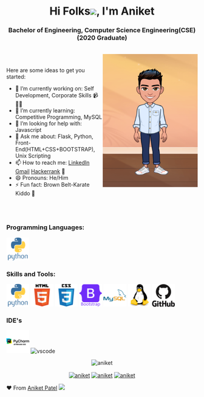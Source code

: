 <h1 align="center">Hi Folks<img src="https://raw.githubusercontent.com/iampavangandhi/iampavangandhi/master/gifs/Hi.gif" width="30px">, I'm Aniket</h1>
<h3 align="center">Bachelor of Engineering, Computer Science Engineering(CSE) (2020 Graduate)</h3>
<br/>
<img align="right" width="250" height="350" src="https://github.com/AniketCPatel/AniketCPatel/blob/master/Aniket_Avtar1.png" alt="banner that says Aniket Patel - software engineer alongside a cartoon illustration of Aniket">
<br>
<br>
Here are some ideas to get you started:

- 🔭 I’m currently working on: Self Development, Corporate Skills 📹 ✍🏾
- 🌱 I’m currently learning: Competitive Programming, MySQL
- 🤔 I’m looking for help with: Javascript
- 💬 Ask me about: Flask, Python, Front-End(HTML+CSS+BOOTSTRAP), Unix Scripting
- 📫 How to reach me: <a href="https://www.linkedin.com/in/aniket-patel-b910b1192">LinkedIn</a> [Gmail](mailto:aniketpatel26199@gmail.com) <a href="https://www.hackerrank.com/aniketpatel26199">Hackerrank</a> 💼
- 😄 Pronouns: He/Him
- ⚡ Fun fact: Brown Belt-Karate Kiddo 🥋
<br/>
<br/>
<h3>Programming Languages: </h3>
<p align="left">
 <img style="margin: auto;" src=https://github.com/devicons/devicon/blob/master/icons/python/python-original-wordmark.svg alt=python width="60" height="60"/>
</p>

<h3>Skills and Tools: </h3>
<p align="left">
	<img style="margin: auto;" src=https://github.com/devicons/devicon/blob/master/icons/python/python-original-wordmark.svg alt=python width="60" height="60"/> 
	<img style="margin: auto;" src=https://github.com/devicons/devicon/blob/master/icons/html5/html5-original-wordmark.svg alt=html5 width="60" height="60"/>
  	<img style="margin: auto;" src=https://github.com/devicons/devicon/blob/master/icons/css3/css3-original-wordmark.svg alt=css3 width="60" height="60"/>
  	<img style="margin: auto;" src=https://github.com/devicons/devicon/blob/master/icons/bootstrap/bootstrap-plain-wordmark.svg alt=bootstrap width="60" height="60"/>
	<img style="margin: auto;" src=https://github.com/devicons/devicon/blob/master/icons/mysql/mysql-original-wordmark.svg alt=mysql width="60" height="60"/>
	<img style="margin: auto;" src=https://github.com/devicons/devicon/blob/master/icons/linux/linux-original.svg alt=unix width="60" height="60"/>
 	<img style="margin: auto;" src=https://github.com/devicons/devicon/blob/master/icons/github/github-original-wordmark.svg alt=github width="60" height="60"/>
</p>
<h3>IDE's  </h3>
<p align="left">
 <img style="margin: auto;" src=https://github.com/devicons/devicon/blob/master/icons/pycharm/pycharm-original-wordmark.svg alt=pycharm width="60" height="60"/>
 <img style="margin: auto;" src="https://img.icons8.com/fluent/48/000000/visual-studio-code-2019.png" alt=vscode width="60" height="60"/>
</p>

<p align="center">
	<img style="margin: auto;" src=https://github-readme-stats.vercel.app/api?username=AniketCPatel&show_icons=true alt=aniket /> 
</p>

<p align="center">
<a href=https://www.facebook.com/profile.php?id=100007857766210 target="blank"><img align="center" src=https://cdn.jsdelivr.net/npm/simple-icons@3.0.1/icons/facebook.svg alt="aniket" height="40" width="40" /></a>
<a href=https://www.linkedin.com/in/aniket-patel-b910b1192 target="blank"><img align="center" src=https://cdn.jsdelivr.net/npm/simple-icons@3.0.1/icons/linkedin.svg alt="aniket" height="40" width="40" /></a>
<a href=https://www.hackerrank.com/aniketpatel26199 target="blank"><img align="center" src=https://cdn.jsdelivr.net/npm/simple-icons@3.0.1/icons/hackerrank.svg alt="aniket" height="40" width="40" /></a>
</p>

❤ From [Aniket Patel](https://github.com/AniketCPatel) <img src="https://media.giphy.com/media/LnQjpWaON8nhr21vNW/giphy.gif" width="60">
